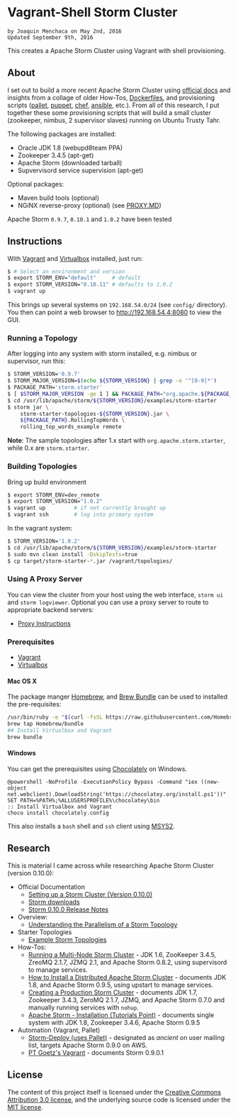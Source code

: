 # **Vagrant-Shell Storm Cluster**

    by Joaquin Menchaca on May 2nd, 2016
    Updated September 9th, 2016

This creates a Apache Storm Cluster using Vagrant with shell provisioning.

## **About**

I set out to build a more recent Apache Storm Cluster using [official docs](http://storm.apache.org/releases/0.10.0/Setting-up-a-Storm-cluster.html) and  insights from a collage of older How-Tos, [Dockerfiles](https://hub.docker.com/search/?q=storm), and provisioning scripts ([pallet](http://palletops.com), [puppet](https://puppet.com), [chef](https://www.chef.io), [ansible](https://www.chef.io), etc.).  From all of this research, I put together these some provisioning scripts that will build a small cluster (zookeeper, nimbus, 2 supervisor slaves) running on Ubuntu Trusty Tahr.

The following packages are installed:
 * Oracle JDK 1.8 (webupd8team PPA)
 * Zookeeper 3.4.5 (apt-get)
 * Apache Storm (downloaded tarball)
 * Supvervisord service supervision (apt-get)

Optional packages:  
 * Maven build tools (optional)
 * NGiNX reverse-proxy (optional) (see [PROXY.MD](PROXY.MD))

Apache Storm `0.9.7`, `0.10.1` and `1.0.2` have been tested

## **Instructions**

With [Vagrant](https://www.vagrantup.com/) and [Virtualbox](https://www.virtualbox.org/wiki/Downloads) installed, just run:

```bash
$ # Select an environment and version
$ export STORM_ENV="default"     # default
$ export STORM_VERSION="0.10.11" # defaults to 1.0.2
$ vagrant up
```

This brings up several systems on `192.168.54.0/24` (see `config/` directory). You then can point a web browser to http://192.168.54.4:8080 to view the GUI.

### **Running a Topology**

After logging into any system with storm installed, e.g. nimbus or supervisor, run this:

```bash
$ STORM_VERSION='0.9.7'
$ STORM_MAJOR_VERSION=$(echo ${STORM_VERSION} | grep -o '^[0-9]*')
$ PACKAGE_PATH='storm.starter'
$ [ $STORM_MAJOR_VERSION -ge 1 ] && PACKAGE_PATH="org.apache.${PACKAGE_PATH}"
$ cd /usr/lib/apache/storm/${STORM_VERSION}/examples/storm-starter
$ storm jar \
    storm-starter-topologies-${STORM_VERSION}.jar \
    ${PACKAGE_PATH}.RollingTopWords \
    rolling_top_words_example remote
```

**Note**: The sample topologies after 1.x start with `org.apache.storm.starter`, while 0.x are `storm.starter`.

### **Building Topologies**

Bring up build environment
```bash
$ export STORM_ENV=dev_remote
$ export STORM_VERSION="1.0.2"
$ vagrant up         # if not currently brought up
$ vagrant ssh        # log into primary system
```

In the vagrant system:

```bash
$ STORM_VERSION='1.0.2'
$ cd /usr/lib/apache/storm/${STORM_VERSION}/examples/storm-starter
$ sudo mvn clean install -DskipTests=true
$ cp target/storm-starter-*.jar /vagrant/topologies/
```

### **Using A Proxy Server**

You can view the cluster from your host using the web interface, `storm ui` and `storm logviewer`.  Optional you can use a proxy server to route to appropriate backend servers:

 * [Proxy Instructions](PROXY.MD)

### **Prerequisites**

 *  [Vagrant](https://www.vagrantup.com/)
 *  [Virtualbox](https://www.virtualbox.org/wiki/Downloads)

#### **Mac OS X**

The package manger [Homebrew](http://brew.sh/), and [Brew Bundle](https://github.com/Homebrew/homebrew-bundle) can be used to installed the pre-requisites:

```bash
/usr/bin/ruby -e "$(curl -fsSL https://raw.githubusercontent.com/Homebrew/install/master/install)"
brew tap Homebrew/bundle
## Install Virtualbox and Vagrant
brew bundle
```

#### **Windows**

You can get the prerequisites using [Chocolately](https://chocolatey.org/) on Windows.  

```batch
@powershell -NoProfile -ExecutionPolicy Bypass -Command "iex ((new-object net.webclient).DownloadString('https://chocolatey.org/install.ps1'))"
SET PATH=%PATH%;%ALLUSERSPROFILE%\chocolatey\bin
:: Install Virtualbox and Vagrant
choco install chocolately.config
```

This also installs a `bash` shell and `ssh` client using [MSYS2](https://msys2.github.io/).

## **Research**

This is material I came across while researching Apache Storm Cluster (version 0.10.0):

* Official Documentation
  * [Setting up a Storm Cluster (Version 0.10.0)](http://storm.apache.org/releases/0.10.0/Setting-up-a-Storm-cluster.html)
  * [Storm downloads](http://storm.apache.org/downloads.html)
  * [Storm 0.10.0 Release Notes](https://github.com/apache/storm/blob/v0.10.0/CHANGELOG.md)
* Overview:
  * [Understanding the Parallelism of a Storm Topology](http://www.michael-noll.com/blog/2012/10/16/understanding-the-parallelism-of-a-storm-topology/)
* Starter Topologies
  * [Example Storm Topologies](https://github.com/apache/storm/tree/v0.10.0/examples/storm-starter)
* How-Tos:
  * [Running a Multi-Node Storm Cluster](http://www.michael-noll.com/tutorials/running-multi-node-storm-cluster/) - JDK 1.6, ZooKeeper 3.4.5, ZreoMQ 2.1.7, JZMQ 2.1, and Apache Storm 0.8.2, using supervisord to manage services.
  * [How to Install a Distributed Apache Storm Cluster](http://knowm.org/how-to-install-a-distributed-apache-storm-cluster/) - documents JDK 1.8, and Apache Storm 0.9.5, using upstart to manage services.
  * [Creating a Production Storm Cluster](http://tutorials.github.io/pages/creating-a-production-storm-cluster.html?ts=1340499018#.VyeUqz87Snc) - documents JDK 1.7, Zookeeper 3.4.3, ZeroMQ 2.1.7, JZMQ, and Apache Storm 0.7.0 and manually running services with `nohup`.
  * [Apache Storm - Installation (Tutorials Point)](http://www.tutorialspoint.com/apache_storm/apache_storm_installation.htm) - documents single  system with JDK 1.8, Zookeeper 3.4.6, Apache Storm 0.9.5
* Automation (Vagrant, Pallet)
  * [Storm-Deploy (uses Pallet)](https://github.com/nathanmarz/storm-deploy) - designated as *ancient* on user mailing list, targets Apache Storm 0.9.0 on AWS.
  * [PT Goetz's Vagrant](https://github.com/ptgoetz/storm-vagrant) - documents Storm 0.9.0.1

## **License**

The content of this project itself is licensed under the [Creative Commons Attribution 3.0 license](http://creativecommons.org/licenses/by/3.0/us/deed.en_US), and the underlying source code is licensed under the [MIT license](http://opensource.org/licenses/mit-license.php).
